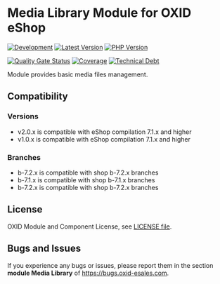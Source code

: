 # Media Library Module for OXID eShop

[![Development](https://github.com/OXID-eSales/media-library-module/actions/workflows/trigger.yaml/badge.svg?branch=b-7.1.x)](https://github.com/OXID-eSales/media-library-module/actions/workflows/trigger.yaml)
[![Latest Version](https://img.shields.io/packagist/v/OXID-eSales/media-library-module?logo=composer&label=latest&include_prereleases&color=orange)](https://packagist.org/packages/oxid-esales/media-library-module)
[![PHP Version](https://img.shields.io/packagist/php-v/oxid-esales/media-library-module)](https://github.com/oxid-esales/media-library-module)

[![Quality Gate Status](https://sonarcloud.io/api/project_badges/measure?project=OXID-eSales_media-library-module&metric=alert_status)](https://sonarcloud.io/dashboard?id=OXID-eSales_media-library-module)
[![Coverage](https://sonarcloud.io/api/project_badges/measure?project=OXID-eSales_media-library-module&metric=coverage)](https://sonarcloud.io/dashboard?id=OXID-eSales_media-library-module)
[![Technical Debt](https://sonarcloud.io/api/project_badges/measure?project=OXID-eSales_media-library-module&metric=sqale_index)](https://sonarcloud.io/dashboard?id=OXID-eSales_media-library-module)

Module provides basic media files management.

## Compatibility

### Versions
* v2.0.x is compatible with eShop compilation 7.1.x and higher
* v1.0.x is compatible with eShop compilation 7.1.x and higher

### Branches
* b-7.2.x is compatible with shop b-7.2.x branches
* b-7.1.x is compatible with shop b-7.1.x branches
* b-7.2.x is compatible with shop b-7.2.x branches

## License

OXID Module and Component License, see [LICENSE file](LICENSE).

## Bugs and Issues

If you experience any bugs or issues, please report them in the section **module Media Library** of https://bugs.oxid-esales.com.
